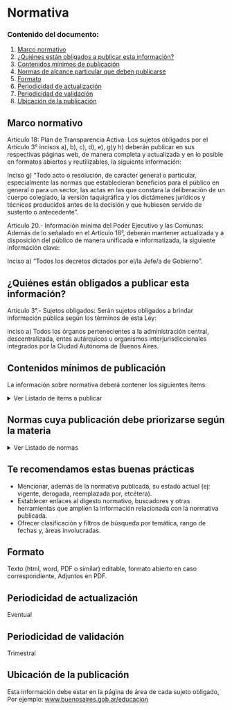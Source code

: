 <h1> Normativa</h1> 
<h3>  Contenido del documento: </h3> 
<ol>
 <li><a href="#marco">Marco normativo</a></li>
 <li><a href="#obligados">¿Quiénes están obligados a publicar esta información?</a></li>
 <li><a href="#contenidos">Contenidos mínimos de publicación</a></li>
  <li><a href="#normas">Normas de alcance particular que deben publicarse</a></li>
 <li><a href="#formato">Formato</a></li>
 <li><a href="#perio">Periodicidad de actualización</a></li>
   <li><a href="#valid">Periodicidad de validación</a></li>
 <li><a href="#ubicacion">Ubicación de la publicación</a></li>
 
 
</ol>
 
<h2 id="marco">Marco normativo</h2>  
<p>
Artículo 18: Plan de Transparencia Activa: Los sujetos obligados por el Artículo 3° incisos a), b), c), d), e), g)y h) deberán publicar en sus respectivas páginas web, de manera completa y actualizada y en lo posible en formatos abiertos y reutilizables, la siguiente información:

Inciso g) “Todo acto o resolución, de carácter general o particular, especialmente las normas que establecieran beneficios para el público en general o para un sector, las actas en las que constara la deliberación de un cuerpo colegiado, la versión taquigráfica y los dictámenes jurídicos y técnicos producidos antes de la decisión y que hubiesen servido de sustento o antecedente”.

Artículo 20.- Información mínima del Poder Ejecutivo y las Comunas: Además de lo señalado en el Artículo 18°, deberán mantener actualizada y a disposición del público de manera unificada e informatizada, la siguiente información clave: 

Inciso a) “Todos los decretos dictados por el/la Jefe/a de Gobierno”. 

</p>
<h2 id="obligados"> ¿Quiénes están obligados a publicar esta información?</h2> 
<p>
Artículo 3°.- Sujetos obligados: Serán sujetos obligados a brindar información pública según los términos de esta Ley:

inciso a) Todos los órganos pertenecientes a la administración central, descentralizada, entes autárquicos u organismos interjurisdiccionales integrados por la Ciudad Autónoma de Buenos Aires.
</p>

<h2 id="contenidos"> Contenidos mínimos de publicación </h2> 
<p>La información sobre normativa deberá contener los siguientes ítems: </p>
<details><summary> Ver Listado de ítems a publicar </summary>
<p>

|	Ítem	|
|		------------- |
|	Leyes sancionadas de la CABA|
| Decretos dictados de la CABA |
| Resoluciones de alcance general y carácter permanente|
| Resoluciones de alcance particular y carácter permanente (ver cuadro)|
| Disposiciones de alcance general y carácter permanente|
| Disposiciones de alcance particular y carácter permanente (ver cuadro)|

</p>
</details>
<h2 id="normas"> Normas cuya publicación debe priorizarse según la materia </h2>
<details><summary> Ver Listado de normas </summary>
<p>


|	Ítem	|
|		------------- |
|	Asignación de aportes públicos a un partido político o alianza	|
|	Convenios administrativos	|
|	Designaciones de funcionarios (Ministros, Secretarios, Subsecretarios, Directores Generales, Director Ejecutivo de Agencias), régimen gerencial, Planta Permanente y Planta Transitoria, Planta de Gabinete, síndicos y directorio de Sociedades del Estados.	|
|	Renuncias, sanciones y transferencias de agentes	|
|	Contratación de personas para prestar servicios técnicos, profesionales u operativos	|
|	Asignación de Suplemento de Gabinete	|
|	Otorgamiento de predios a asociaciones civiles o sujetos determinados	|
|	Condonación de deuda	|
|	Licitación Privada o Concurso Privado, Contratación Directa, Contratación Menor, aprobación de economías/demasías.	|
|	Proceso de compras(llamado, adjudicación)	|
|	Cualquier acto dictado en el marco de una Licitación Pública adjudicada.	|
|	Redeterminación de precios	|
|	Aprobación de gastos/rendición de fondos  de caja chica común/especial	|
|	Sanciones y penalidades aplicadas a los proveedores del Sistema Buenos Aires Compras (BAC)	|
|	Donaciones sin emplazamiento	|
|	Otorgamiento de concesiones	|
|	Otorgamiento y rendición de subsidios	|
|	Otorgamiento de mecenazgo	|
|	Habilitación para locales y empresas determinados	|
|	Declaración de impacto ambiental	|
</p>
</details>

<h2> Te recomendamos estas buenas prácticas</h2>
<ul>
<li>Mencionar, además de la normativa publicada, su estado actual (ej: vigente, derogada, reemplazada por, etcétera).</li>
<li>Establecer enlaces al digesto normativo, buscadores y otras herramientas que amplíen la información relacionada con la normativa publicada.</li>
<li>Ofrecer clasificación y filtros de búsqueda por temática, rango de fechas y, áreas involucradas.</li>
</ul>
</p>

<h2 id="formato"> Formato </h2>
<p> Texto (html, word, PDF o similar) editable, formato abierto en caso correspondiente,
Adjuntos en PDF.

<h2 id="perio"> Periodicidad de actualización</h2>
<p>Eventual</p>

<h2 id="valid"> Periodicidad de validación</h2>
<p>Trimestral</p>


<h2 id="ubicacion"> Ubicación de la publicación</h2>
<p>
Esta información debe estar en la página de área de cada sujeto obligado, Por ejemplo: <a href="www.buenosaires.gob.ar/educacion">www.buenosaires.gob.ar/educacion </a>

 
</p>

<!-- | Compromiso | Fecha de cumplimiento |
| --- | --- |
| Listado | |
| Pliego | |
| Tipo de contratación | |
| Certificados de aptitud ambiental | |
| Incorporar AUSA, IVC | |
-->
